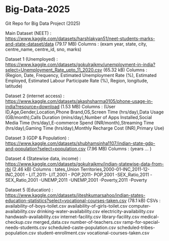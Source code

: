 # Big-Data-2025
Git Repo for Big Data Project (2025) 

Main Dataset (NEET) : https://www.kaggle.com/datasets/harshlakyan51/neet-students-marks-and-state-dataset/data (79.17 MB)
Columns : (exam year, state, city, centre_name, centre_id, sno, marks)

Dataset 1 (Unemployed) : https://www.kaggle.com/datasets/gokulrajkmv/unemployment-in-india?select=Unemployment_Rate_upto_11_2020.csv (65.32 kB)
Columns : (Region, Date, Frequency, Estimated Unemployment Rate (%), Estimated Employed, Estimated Labour Participate Rate (%), Region, longitude, latitude)

Dataset 2 (internet access) : https://www.kaggle.com/datasets/akashsharma0105/phone-usage-in-india?resource=download (1.53 MB)
Columns : (User ID,Age,Gender,Location,Phone Brand,OS,Screen Time (hrs/day),Data Usage (GB/month),Calls Duration (mins/day),Number of Apps Installed,Social Media Time (hrs/day),E-commerce Spend (INR/month),Streaming Time (hrs/day),Gaming Time (hrs/day),Monthly Recharge Cost (INR),Primary Use)

Dataset 3 (GDP & Population) : https://www.kaggle.com/datasets/shubhamsinha1107/indian-state-gdp-and-population?select=population.csv (7.96 MB)
Columns : (years ... ) 

Dataset 4 (Statewise data, income) : https://www.kaggle.com/datasets/gokulrajkmv/indian-statewise-data-from-rbi (2.46 kB)
Columns : tates_Union Territories,2000-01-INC,2011-12-INC,2001 - LIT,2011- LIT,2001 - POP,2011- POP,2001 -SEX_Ratio,2011 -SEX_Ratio,2001 -UNEMP,2011 -UNEMP,2001 -Poverty,2011 -Poverty

Dataset 5 (Education) : https://www.kaggle.com/datasets/jiteshkumarsahoo/indian-states-education-statistics?select=vocational-courses-taken.csv (78.1 kB)
CSVs : availability-of-boys-toilet.csv
availability-of-girls-toilet.csv
computer-availability.csv
drinking-water-availability.csv
electricity-availability.csv
handwash-availability.csv
internet-facility.csv
library-facility.csv
medical-checkup.csv
merged_data.csv
number-of-teachers.csv
ramp-for-special-needs-students.csv
scheduled-caste-population.csv
scheduled-tribes-population.csv
student-enrollment.csv
vocational-courses-taken.csv
